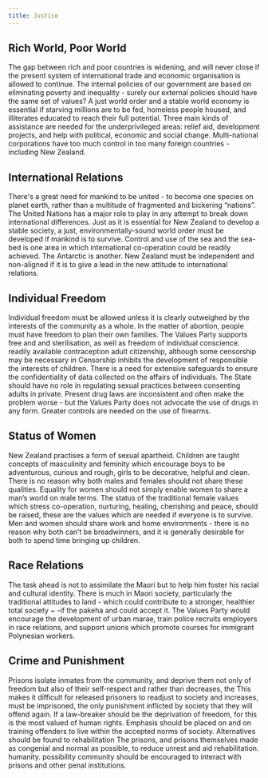```yaml
---
title: Justice
---
```


## Rich World, Poor World
The gap between rich and poor countries is widening, and will never close if the present system of international trade and economic organisation is allowed to continue. The internal policies of our government are based on eliminating poverty and inequality - surely our external policies should have the same set of values? A just world order and a stable world economy is essential if starving millions are to be fed, homeless people housed, and illiterates educated to reach their full potential. Three main kinds of assistance are needed for the underprivileged areas: relief aid, development projects, and help with political, economic and social change. Multi-national corporations have too much control in too many foreign countries - including New Zealand.

## International Relations

There's a great need for mankind to be united - to become one species on planet earth, rather than a multitude of fragmented and bickering “nations”. The United Nations has a major role to play in any attempt to break down international differences. Just as it is essential for New Zealand to develop a stable society, a just, environmentally-sound world order must be developed if mankind is to survive. Control and use of the sea and the sea-bed is one area in which international co-operation could be readily achieved. The Antarctic is another. New Zealand must be independent and non-aligned if it is to give a lead in the new attitude to international relations.

## Individual Freedom
Individual freedom must be allowed unless it is clearly outweighed by the interests of the community as a whole. In the matter of abortion, people must have freedom to plan their own families. The Values Party supports free and and sterilisation, as well as freedom of individual conscience. readily available contraception adult citizenship, although some censorship may be necessary in Censorship inhibits the development of responsible the interests of children. There is a need for extensive safeguards to ensure the confidentiality of data collected on the affairs of individuals. The State should have no role in regulating sexual practices between consenting adults in private. Present drug laws are inconsistent and often make the problem worse - but the Values Party does not advocate the use of drugs in any form. Greater controls are needed on the use of firearms.

## Status of Women
New Zealand practises a form of sexual apartheid. Children are taught concepts of masculinity and feminity which encourage boys to be adventurous, curious and rough, girls to be decorative, helpful and clean. There is no reason why both males and females should not share these qualities. Equality for women should not simply enable women to share a man’s world on male terms. The status of the traditional female values which stress co-operation, nurturing, healing, cherishing and peace, should be raised, these are the values which are needed if everyone is to survive. Men and women should share work and home environments - there is no reason why both can’t be breadwinners, and it is generally desirable for both to spend time bringing up children.

## Race Relations
The task ahead is not to assimilate the Maori but to help him foster his racial and cultural identity. There is much in Maori society, particularly the traditional attitudes to land - which could contribute to a stronger, healthier total society ~ -if the pakeha and could accept it. The Values Party would encourage the development of urban marae, train police recruits employers in race relations, and support unions which promote courses for immigrant Polynesian workers.

## Crime and Punishment
Prisons isolate inmates from the community, and deprive them not only of freedom but also of their self-respect and rather than decreases, the This makes it difficult for released prisoners to readjust to society and increases, must be imprisoned, the only punishment inflicted by society that they will offend again. If a law-breaker should be the deprivation of freedom, for this is the most valued of human rights. Emphasis should be placed on and on training offenders to live within the accepted norms of society. Alternatives should be found to rehabilitation The prisons, and prisons themselves made as congenial and normal as possible, to reduce unrest and aid rehabilitation. humanity. possibility community should be encouraged to interact with prisons and other penal institutions.